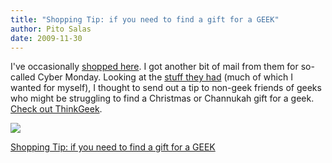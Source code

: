 ```yaml
---
title: "Shopping Tip: if you need to find a gift for a GEEK"
author: Pito Salas
date: 2009-11-30
---
```




I've occasionally [shopped here](<http://www.thinkgeek.com>). I got another
bit of mail from them for so-called Cyber Monday. Looking at the [stuff they
had](<http://www.thinkgeek.com>) (much of which I wanted for myself), I
thought to send out a tip to non-geek friends of geeks who might be struggling
to find a Christmas or Channukah gift for a geek. [Check out
ThinkGeek](<http://www.thinkgeek.com>).

![](https://i0.wp.com/img.zemanta.com/pixy.gif?w=584)


[Shopping Tip: if you need to find a gift for a GEEK](None)
